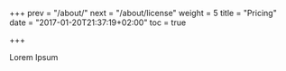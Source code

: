 +++
prev = "/about/"
next = "/about/license"
weight = 5
title = "Pricing"
date = "2017-01-20T21:37:19+02:00"
toc = true

+++

Lorem Ipsum
